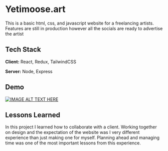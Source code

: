 # Yetimoose.art

This is a basic html, css, and javascript website for a freelancing artists. Features are still in production however all the socials are ready to advertise the artist
## Tech Stack

**Client:** React, Redux, TailwindCSS

**Server:** Node, Express


## Demo
[![IMAGE ALT TEXT HERE](https://img.youtube.com/vi/9HBeKW0oT60/0.jpg)](https://www.youtube.com/watch?v=9HBeKW0oT60)


## Lessons Learned

In this project I learned how to collaborate with a client. Working together on design and the expectation of the website was I very different experience than just making one for myself. Planning ahead and managing time was one of the most important lessons from this experience.
